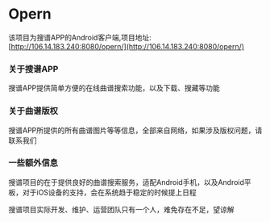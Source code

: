 # Opern
该项目为搜谱APP的Android客户端,项目地址: [http://106.14.183.240:8080/opern/](http://106.14.183.240:8080/opern/)
### 关于搜谱APP
搜谱APP提供简单方便的在线曲谱搜索功能，以及下载、搜藏等功能
### 关于曲谱版权
搜谱APP所提供的所有曲谱图片等等信息，全部来自网络，如果涉及版权问题，请联系我们
### 一些额外信息
搜谱项目的在于提供良好的曲谱搜索服务，适配Android手机，以及Android平板，对于iOS设备的支持，会在系统趋于稳定的时候提上日程

搜谱项目实际开发、维护、运营团队只有一个人，难免存在不足，望谅解